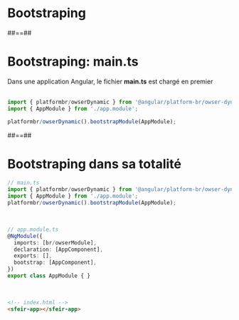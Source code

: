 <!-- .slide: class="transition-bg-sfeir-2 underline" -->
# Bootstraping

##==##

<!-- .slide: class="with-code inconsolata" -->
# Bootstraping: main.ts
Dans une application Angular, le fichier __main.ts__ est chargé en premier
<br/><br/>

```typescript
import { platformbr/owserDynamic } from '@angular/platform-br/owser-dynamic';
import { AppModule } from './app.module';

platformbr/owserDynamic().bootstrapModule(AppModule);
```
<!-- .element: class="big-code" -->

##==##

<!-- .slide: class="with-code inconsolata" -->
# Bootstraping dans sa totalité

```typescript
// main.ts
import { platformbr/owserDynamic } from '@angular/platform-br/owser-dynamic';
import { AppModule } from './app.module';
platformbr/owserDynamic().bootstrapModule(AppModule);
```
<!-- .element: class="big-code" -->

<br/>

```typescript
// app.module.ts
@NgModule({
  imports: [br/owserModule],
  declaration: [AppComponent],
  exports: [],
  bootstrap: [AppComponent],
})
export class AppModule { }
```
<!-- .element: class="big-code" -->

<br/>

```html
<!-- index.html -->
<sfeir-app></sfeir-app>
```
<!-- .element: class="big-code" -->
